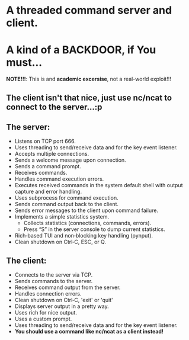 # A threaded command server and client.
# A kind of a BACKDOOR, if You must...
 **NOTE!!!**: This is and **academic excersise**, not a real-world exploit!!!

## The client isn't that nice, just use nc/ncat to connect to the server...:p

## The server:
  * Listens on TCP port 666.
  * Uses threading to send/receive data and for the key event listener.
  * Accepts multiple connections.
  * Sends a welcome message upon connection.
  * Sends a command prompt.
  * Receives commands.
  * Handles command execution errors.
  * Executes received commands in the system default shell with output capture and error handling.
  * Uses subprocess for command execution.
  * Sends command output back to the client.
  * Sends error messages to the client upon command failure.
  * Implements a simple statistics system.
    * Collects statistics (connections, commands, errors).
    * Press “S” in the server console to dump current statistics.
  * Rich‑based TUI and non‑blocking key handling (pynput).
  * Clean shutdown on Ctrl‑C, ESC, or Q.

## The client:
  * Connects to the server via TCP.
  * Sends commands to the server.
  * Receives command output from the server.
  * Handles connection errors.
  * Clean shutdown on Ctrl‑C, 'exit' or 'quit'
  * Displays server output in a pretty way.
  * Uses rich for nice output.
  * Uses a custom prompt.
  * Uses threading to send/receive data and for the key event listener.
  * **You should use a command like nc/ncat as a client instead!**
